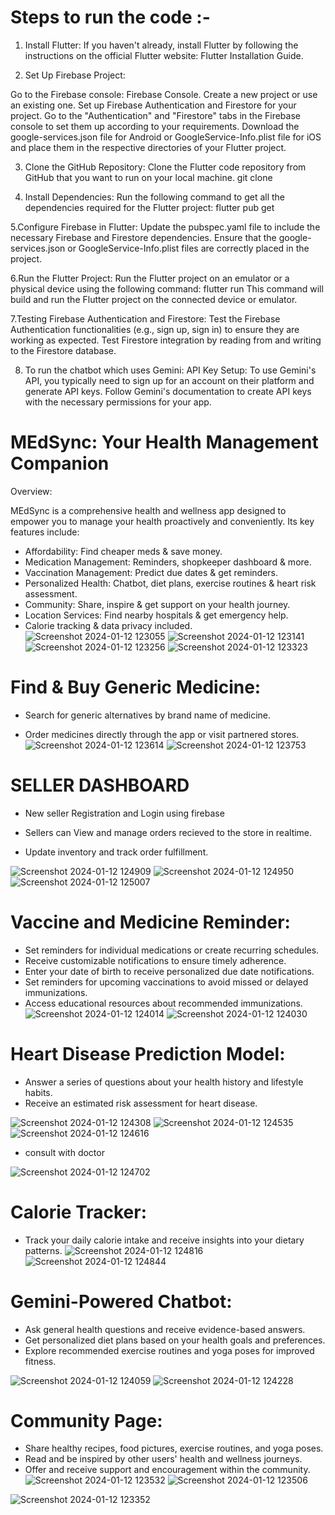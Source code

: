 # Steps to run the code :-
1. Install Flutter:
If you haven't already, install Flutter by following the instructions on the official Flutter website: Flutter Installation Guide.

2. Set Up Firebase Project:

Go to the Firebase console: Firebase Console.
Create a new project or use an existing one.
Set up Firebase Authentication and Firestore for your project. Go to the "Authentication" and "Firestore" tabs in the Firebase console to set them up according to your requirements.
Download the google-services.json file for Android or GoogleService-Info.plist file for iOS and place them in the respective directories of your Flutter project.

3. Clone the GitHub Repository:
Clone the Flutter code repository from GitHub that you want to run on your local machine.
git clone <repository-url>

4. Install Dependencies:
Run the following command to get all the dependencies required for the Flutter project:
flutter pub get

5.Configure Firebase in Flutter:
Update the pubspec.yaml file to include the necessary Firebase and Firestore dependencies. Ensure that the google-services.json or GoogleService-Info.plist files are correctly placed in the project.

6.Run the Flutter Project:
Run the Flutter project on an emulator or a physical device using the following command:
flutter run
This command will build and run the Flutter project on the connected device or emulator.

7.Testing Firebase Authentication and Firestore:
Test the Firebase Authentication functionalities (e.g., sign up, sign in) to ensure they are working as expected.
Test Firestore integration by reading from and writing to the Firestore database.

8. To run the chatbot which uses Gemini:
API Key Setup:
To use Gemini's API, you typically need to sign up for an account on their platform and generate API keys. Follow Gemini's documentation to create API keys with the necessary permissions for your app.
# MEdSync: Your Health Management Companion

Overview:

MEdSync is a comprehensive health and wellness app designed to empower you to manage your health proactively and conveniently. Its key features include:
* Affordability: Find cheaper meds & save money.
* Medication Management: Reminders, shopkeeper dashboard & more.
* Vaccination Management: Predict due dates & get reminders.
* Personalized Health: Chatbot, diet plans, exercise routines & heart risk assessment.
* Community: Share, inspire & get support on your health journey.
* Location Services: Find nearby hospitals & get emergency help.
* Calorie tracking & data privacy included.
  <br>
![Screenshot 2024-01-12 123055](https://github.com/Parthyadav05/MEdSync/assets/122090751/ba73064a-6ccb-462b-8968-bf0bd6eb028d)
![Screenshot 2024-01-12 123141](https://github.com/Parthyadav05/MEdSync/assets/122090751/d6d785d8-4471-4be1-8867-89eb1b9bbb3a)
![Screenshot 2024-01-12 123256](https://github.com/Parthyadav05/MEdSync/assets/122090751/c3d75b33-f14e-4adf-a5b8-f4efe3eb1538)
![Screenshot 2024-01-12 123323](https://github.com/Parthyadav05/MEdSync/assets/122090751/af415854-a355-4e10-b08b-0136c9c3c260)

# Find & Buy Generic Medicine:

* Search for generic alternatives by brand name of medicine.

* Order medicines directly through the app or visit partnered stores.
![Screenshot 2024-01-12 123614](https://github.com/Parthyadav05/MEdSync/assets/122090751/349d39d5-8787-48f1-8007-ce0bbc75f137)
![Screenshot 2024-01-12 123753](https://github.com/Parthyadav05/MEdSync/assets/122090751/d240b0bb-3e37-4c53-85fa-f99055d7bc8a)
# SELLER DASHBOARD
* New seller Registration and Login using firebase 

* Sellers can View and manage orders recieved to the store in realtime.
* Update inventory and track order fulfillment.

  
![Screenshot 2024-01-12 124909](https://github.com/Parthyadav05/MEdSync/assets/122090751/631fc7fd-6add-4b78-bff6-1a3ce113d422)
![Screenshot 2024-01-12 124950](https://github.com/Parthyadav05/MEdSync/assets/122090751/a9debf36-7d92-47dc-8dd8-186e2be4094d)
![Screenshot 2024-01-12 125007](https://github.com/Parthyadav05/MEdSync/assets/122090751/03ca6f42-91c5-493b-a372-476b9d85a144)
# Vaccine and Medicine Reminder:
* Set reminders for individual medications or create recurring schedules.
* Receive customizable notifications to ensure timely adherence.
* Enter your date of birth to receive personalized due date notifications.
* Set reminders for upcoming vaccinations to avoid missed or delayed immunizations.
* Access educational resources about recommended immunizations.
![Screenshot 2024-01-12 124014](https://github.com/Parthyadav05/MEdSync/assets/122090751/cf135395-18b4-4f3d-bc1d-0f77d17472ce)
![Screenshot 2024-01-12 124030](https://github.com/Parthyadav05/MEdSync/assets/122090751/db5416cc-bd1d-4d3d-b19c-530186bea77e)
# Heart Disease Prediction Model:

* Answer a series of questions about your health history and lifestyle habits.
* Receive an estimated risk assessment for heart disease.

![Screenshot 2024-01-12 124308](https://github.com/Parthyadav05/MEdSync/assets/122090751/f503a839-782e-42a0-a9cc-742ebd04f1bb)
![Screenshot 2024-01-12 124535](https://github.com/Parthyadav05/MEdSync/assets/122090751/3264f327-bd13-4627-8240-728df2942189)
![Screenshot 2024-01-12 124616](https://github.com/Parthyadav05/MEdSync/assets/122090751/f161faca-d9f6-4c29-8877-771f78830e3e)
<br>
* consult with doctor
  
![Screenshot 2024-01-12 124702](https://github.com/Parthyadav05/MEdSync/assets/122090751/d2584c9d-b313-4f35-a2e0-8c1eea2c08c5)
# Calorie Tracker:
* Track your daily calorie intake and receive insights into your dietary patterns.
![Screenshot 2024-01-12 124816](https://github.com/Parthyadav05/MEdSync/assets/122090751/2469f924-8579-4564-aa96-b3b467464808)
![Screenshot 2024-01-12 124844](https://github.com/Parthyadav05/MEdSync/assets/122090751/69f1fcd3-f25c-4394-9dff-b3904efae433)




# Gemini-Powered Chatbot:
* Ask general health questions and receive evidence-based answers.
* Get personalized diet plans based on your health goals and preferences.
* Explore recommended exercise routines and yoga poses for improved fitness.

![Screenshot 2024-01-12 124059](https://github.com/Parthyadav05/MEdSync/assets/122090751/5978d027-23cd-4625-9470-d952eeb2b65a)
![Screenshot 2024-01-12 124228](https://github.com/Parthyadav05/MEdSync/assets/122090751/f6edb4bf-5f8a-4a0c-8a8d-b0616a05bf7d)




# Community Page:
* Share healthy recipes, food pictures, exercise routines, and yoga poses.
* Read and be inspired by other users' health and wellness journeys.
* Offer and receive support and encouragement within the community.
![Screenshot 2024-01-12 123532](https://github.com/Parthyadav05/MEdSync/assets/122090751/4a49eb04-f173-4ef1-8d77-68b1566c30c3)
![Screenshot 2024-01-12 123506](https://github.com/Parthyadav05/MEdSync/assets/122090751/0e5f179d-fc23-4cde-9084-5ccbe7fb5fcc)

![Screenshot 2024-01-12 123352](https://github.com/Parthyadav05/MEdSync/assets/122090751/8e654645-9bc9-442e-a59a-88ce10bbc051)




